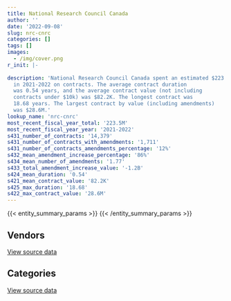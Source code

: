 ```yaml
---
title: National Research Council Canada
author: ''
date: '2022-09-08'
slug: nrc-cnrc
categories: []
tags: []
images:
  - /img/cover.png
r_init: |-
  
description: 'National Research Council Canada spent an estimated $223.5M
  in 2021-2022 on contracts. The average contract duration
  was 0.54 years, and the average contract value (not including
  contracts under $10k) was $82.2K. The longest contract was
  18.68 years. The largest contract by value (including amendments)
  was $28.6M.'
lookup_name: 'nrc-cnrc'
most_recent_fiscal_year_total: '223.5M'
most_recent_fiscal_year_year: '2021-2022'
s431_number_of_contracts: '14,379'
s431_number_of_contracts_with_amendments: '1,711'
s431_number_of_contracts_amendments_percentage: '12%'
s432_mean_amendment_increase_percentage: '86%'
s434_mean_number_of_amendments: '1.77'
s433_total_amendment_increase_value: '-1.2B'
s424_mean_duration: '0.54'
s421_mean_contract_value: '82.2K'
s425_max_duration: '18.68'
s422_max_contract_value: '28.6M'
---
```


<script src="/rmarkdown-libs/htmlwidgets/htmlwidgets.js"></script>
<link href="/rmarkdown-libs/datatables-css/datatables-crosstalk.css" rel="stylesheet" />
<script src="/rmarkdown-libs/datatables-binding/datatables.js"></script>
<script src="/rmarkdown-libs/jquery/jquery-3.6.0.min.js"></script>
<link href="/rmarkdown-libs/dt-core-bootstrap/css/dataTables.bootstrap.min.css" rel="stylesheet" />
<link href="/rmarkdown-libs/dt-core-bootstrap/css/dataTables.bootstrap.extra.css" rel="stylesheet" />
<script src="/rmarkdown-libs/dt-core-bootstrap/js/jquery.dataTables.min.js"></script>
<script src="/rmarkdown-libs/dt-core-bootstrap/js/dataTables.bootstrap.min.js"></script>
<link href="/rmarkdown-libs/crosstalk/css/crosstalk.min.css" rel="stylesheet" />
<script src="/rmarkdown-libs/crosstalk/js/crosstalk.min.js"></script>
<script src="/rmarkdown-libs/htmlwidgets/htmlwidgets.js"></script>
<link href="/rmarkdown-libs/datatables-css/datatables-crosstalk.css" rel="stylesheet" />
<script src="/rmarkdown-libs/datatables-binding/datatables.js"></script>
<script src="/rmarkdown-libs/jquery/jquery-3.6.0.min.js"></script>
<link href="/rmarkdown-libs/dt-core-bootstrap/css/dataTables.bootstrap.min.css" rel="stylesheet" />
<link href="/rmarkdown-libs/dt-core-bootstrap/css/dataTables.bootstrap.extra.css" rel="stylesheet" />
<script src="/rmarkdown-libs/dt-core-bootstrap/js/jquery.dataTables.min.js"></script>
<script src="/rmarkdown-libs/dt-core-bootstrap/js/dataTables.bootstrap.min.js"></script>
<link href="/rmarkdown-libs/crosstalk/css/crosstalk.min.css" rel="stylesheet" />
<script src="/rmarkdown-libs/crosstalk/js/crosstalk.min.js"></script>

{{< entity_summary_params >}}
{{< /entity_summary_params >}}

## Vendors

<div id="htmlwidget-1" style="width:100%;height:auto;" class="datatables html-widget"></div>
<script type="application/json" data-for="htmlwidget-1">{"x":{"style":"bootstrap","filter":"none","vertical":false,"data":[["<a href=\"/vendors/3m_canada_company/\">3M Canada Company<\/a>","<a href=\"/vendors/4083261_canada/\">4083261 Canada<\/a>","<a href=\"/vendors/ab_sciex/\">AB Sciex<\/a>","<a href=\"/vendors/abb/\">ABB<\/a>","<a href=\"/vendors/access_2_networks/\">Access 2 Networks<\/a>","<a href=\"/vendors/acklands_grainger/\">Acklands Grainger<\/a>","<a href=\"/vendors/act/\">ACT<\/a>","<a href=\"/vendors/adga_group/\">ADGA Group<\/a>","<a href=\"/vendors/adobe/\">Adobe<\/a>","<a href=\"/vendors/advanced_business_interiors/\">Advanced Business Interiors<\/a>","<a href=\"/vendors/aecom/\">AECOM<\/a>","<a href=\"/vendors/aero_feu/\">Aero Feu<\/a>","<a href=\"/vendors/agilent/\">Agilent<\/a>","<a href=\"/vendors/ainsworth/\">Ainsworth<\/a>","<a href=\"/vendors/air_liquide_canada/\">Air Liquide Canada<\/a>","<a href=\"/vendors/alcaide_webster_architects/\">Alcaide Webster Architects<\/a>","<a href=\"/vendors/alliance_energy/\">Alliance Energy<\/a>","<a href=\"/vendors/alliance_engineering_construction/\">Alliance Engineering Construction<\/a>","<a href=\"/vendors/altis_human_resources/\">Altis Human Resources<\/a>","<a href=\"/vendors/amazon/\">Amazon<\/a>","<a href=\"/vendors/ameresco_canada/\">Ameresco Canada<\/a>","<a href=\"/vendors/ansys_canada/\">Ansys Canada<\/a>","<a href=\"/vendors/applied_electonics/\">Applied Electonics<\/a>","<a href=\"/vendors/aps_aviation/\">APS Aviation<\/a>","<a href=\"/vendors/architecture_evoq/\">Architecture EVOQ<\/a>","<a href=\"/vendors/associated_engineering/\">Associated Engineering<\/a>","<a href=\"/vendors/atco/\">ATCO<\/a>","<a href=\"/vendors/atlantic_road_construction_and_paving/\">Atlantic Road Construction and Paving<\/a>","<a href=\"/vendors/av_tech/\">AV Tech<\/a>","<a href=\"/vendors/avi_spl_canada/\">AVI SPL Canada<\/a>","<a href=\"/vendors/avjet_holding/\">AVJET Holding<\/a>","<a href=\"/vendors/avmax_aviation_services/\">Avmax Aviation Services<\/a>","<a href=\"/vendors/banfield_seguin/\">Banfield Seguin<\/a>","<a href=\"/vendors/bdo_canada/\">BDO Canada<\/a>","<a href=\"/vendors/beckman_coulter_canada/\">Beckman Coulter Canada<\/a>","<a href=\"/vendors/bell_canada/\">Bell Canada<\/a>","<a href=\"/vendors/bell_textron/\">Bell Textron<\/a>","<a href=\"/vendors/biomerieux_canada/\">Biomerieux Canada<\/a>","<a href=\"/vendors/black_mcdonald/\">Black McDonald<\/a>","<a href=\"/vendors/bluewave_energy/\">Bluewave Energy<\/a>","<a href=\"/vendors/blumetric_environmental/\">Blumetric Environmental<\/a>","<a href=\"/vendors/bmt_fleet_technology/\">BMT Fleet Technology<\/a>","<a href=\"/vendors/bouthillette_parizeau/\">Bouthillette Parizeau<\/a>","<a href=\"/vendors/brawn_construction/\">Brawn Construction<\/a>","<a href=\"/vendors/bruker/\">Bruker<\/a>","<a href=\"/vendors/buttcon/\">Buttcon<\/a>","<a href=\"/vendors/c_core/\">C Core<\/a>","<a href=\"/vendors/cache_computer_consulting/\">Cache Computer Consulting<\/a>","<a href=\"/vendors/calian/\">Calian<\/a>","<a href=\"/vendors/campbell_scientific_canada/\">Campbell Scientific Canada<\/a>","<a href=\"/vendors/canadian_corps_of_commissionaires/\">Canadian Corps of Commissionaires<\/a>","<a href=\"/vendors/canadian_standards_association/\">Canadian Standards Association<\/a>","<a href=\"/vendors/canon/\">Canon<\/a>","<a href=\"/vendors/cansel_survey_equipment/\">Cansel Survey Equipment<\/a>","<a href=\"/vendors/careworx/\">CareWorx<\/a>","<a href=\"/vendors/carleton_electric/\">Carleton Electric<\/a>","<a href=\"/vendors/carleton_university/\">Carleton University<\/a>","<a href=\"/vendors/carmichael_engineering/\">Carmichael Engineering<\/a>","<a href=\"/vendors/cbcl/\">CBCL<\/a>","<a href=\"/vendors/cdw_canada/\">CDW Canada<\/a>","<a href=\"/vendors/cima/\">CIMA<\/a>","<a href=\"/vendors/cision_canada/\">Cision Canada<\/a>","<a href=\"/vendors/cistel_technology/\">Cistel Technology<\/a>","<a href=\"/vendors/closereach/\">CloseReach<\/a>","<a href=\"/vendors/compagnie_amplexor_canada/\">Compagnie Amplexor Canada<\/a>","<a href=\"/vendors/compucom_canada/\">Compucom Canada<\/a>","<a href=\"/vendors/concept_controls/\">Concept Controls<\/a>","<a href=\"/vendors/construction_jessiko/\">Construction Jessiko<\/a>","<a href=\"/vendors/contract_community/\">Contract Community<\/a>","<a href=\"/vendors/convergint_technologies/\">Convergint Technologies<\/a>","<a href=\"/vendors/cummins_canada/\">Cummins Canada<\/a>","<a href=\"/vendors/d_f_s/\">D F S<\/a>","<a href=\"/vendors/d_mark_biosciences/\">D Mark Biosciences<\/a>","<a href=\"/vendors/dalhousie_university/\">Dalhousie University<\/a>","<a href=\"/vendors/decisive_group/\">Decisive Group<\/a>","<a href=\"/vendors/defran/\">Defran<\/a>","<a href=\"/vendors/delco_automation/\">Delco Automation<\/a>","<a href=\"/vendors/dell_computer/\">Dell Computer<\/a>","<a href=\"/vendors/deloitte/\">Deloitte<\/a>","<a href=\"/vendors/diamond_and_schmitt_architects/\">Diamond and Schmitt Architects<\/a>","<a href=\"/vendors/domus_building_cleaning/\">Domus Building Cleaning<\/a>","<a href=\"/vendors/dst_consulting_engineers/\">DST Consulting Engineers<\/a>","<a href=\"/vendors/dymech_engineering/\">Dymech Engineering<\/a>","<a href=\"/vendors/dynabook_canada/\">Dynabook Canada<\/a>","<a href=\"/vendors/dynamic_personnel_consultants/\">Dynamic Personnel Consultants<\/a>","<a href=\"/vendors/ebsco_canada/\">EBSCO Canada<\/a>","<a href=\"/vendors/eclipsys_solutions/\">Eclipsys Solutions<\/a>","<a href=\"/vendors/ecole_de_langues_abce/\">Ecole De Langues Abce<\/a>","<a href=\"/vendors/elsevier/\">Elsevier<\/a>","<a href=\"/vendors/empowered_networks/\">Empowered Networks<\/a>","<a href=\"/vendors/englobe/\">Englobe<\/a>","<a href=\"/vendors/ernst_young/\">Ernst Young<\/a>","<a href=\"/vendors/esbe_scientific_industries/\">ESBE Scientific Industries<\/a>","<a href=\"/vendors/esri/\">ESRI<\/a>","<a href=\"/vendors/excavation_loiselle/\">Excavation Loiselle<\/a>","<a href=\"/vendors/excel_human_resources/\">Excel Human Resources<\/a>","<a href=\"/vendors/exp_services/\">EXP Services<\/a>","<a href=\"/vendors/fast_forward_french/\">Fast Forward French<\/a>","<a href=\"/vendors/fca_canada/\">FCA Canada<\/a>","<a href=\"/vendors/felix_technology/\">Felix Technology<\/a>","<a href=\"/vendors/ford_motor_company/\">Ford Motor Company<\/a>","<a href=\"/vendors/galenvs_sciences/\">Galenvs Sciences<\/a>","<a href=\"/vendors/gamble_technologies/\">Gamble Technologies<\/a>","<a href=\"/vendors/gap_wireless/\">Gap Wireless<\/a>","<a href=\"/vendors/gartner/\">Gartner<\/a>","<a href=\"/vendors/gdi_services/\">GDI Services<\/a>","<a href=\"/vendors/gemma_property_services/\">Gemma Property Services<\/a>","<a href=\"/vendors/gemtec/\">Gemtec<\/a>","<a href=\"/vendors/general_electric_canada/\">General Electric Canada<\/a>","<a href=\"/vendors/general_motors/\">General Motors<\/a>","<a href=\"/vendors/genesis_integration/\">Genesis Integration<\/a>","<a href=\"/vendors/genome_quebec/\">Genome Quebec<\/a>","<a href=\"/vendors/getinge_canada/\">Getinge Canada<\/a>","<a href=\"/vendors/gfl_environmental/\">GFL Environmental<\/a>","<a href=\"/vendors/global_life_sciences_solutions/\">Global Life Sciences Solutions<\/a>","<a href=\"/vendors/global_total_office/\">Global Total Office<\/a>","<a href=\"/vendors/global_upholstery/\">Global Upholstery<\/a>","<a href=\"/vendors/golder_associates/\">Golder Associates<\/a>","<a href=\"/vendors/goss_gilroy/\">Goss Gilroy<\/a>","<a href=\"/vendors/grand_toy/\">Grand Toy<\/a>","<a href=\"/vendors/harnois_energies/\">Harnois Energies<\/a>","<a href=\"/vendors/haworth/\">Haworth<\/a>","<a href=\"/vendors/helitrades/\">Helitrades<\/a>","<a href=\"/vendors/hewlett_packard/\">Hewlett Packard<\/a>","<a href=\"/vendors/highlands_fuel_delivery/\">Highlands Fuel Delivery<\/a>","<a href=\"/vendors/hitachi_data_systems/\">Hitachi Data Systems<\/a>","<a href=\"/vendors/honeywell/\">Honeywell<\/a>","<a href=\"/vendors/horizant/\">Horizant<\/a>","<a href=\"/vendors/hoskin_scientific/\">Hoskin Scientific<\/a>","<a href=\"/vendors/houle_electric/\">Houle Electric<\/a>","<a href=\"/vendors/hypertec/\">Hypertec<\/a>","<a href=\"/vendors/ibi_group_architects_canada/\">IBI Group Architects Canada<\/a>","<a href=\"/vendors/ibiska_telecom/\">Ibiska Telecom<\/a>","<a href=\"/vendors/ibm_canada/\">IBM Canada<\/a>","<a href=\"/vendors/illumina_canada/\">Illumina Canada<\/a>","<a href=\"/vendors/imp_group/\">IMP Group<\/a>","<a href=\"/vendors/imperial_cleaners/\">Imperial Cleaners<\/a>","<a href=\"/vendors/info_tech_research_group/\">Info Tech Research Group<\/a>","<a href=\"/vendors/insa/\">INSA<\/a>","<a href=\"/vendors/integra_networks/\">Integra Networks<\/a>","<a href=\"/vendors/integrated_distribution_systems/\">Integrated Distribution Systems<\/a>","<a href=\"/vendors/ipss/\">IPSS<\/a>","<a href=\"/vendors/itex/\">ITEX<\/a>","<a href=\"/vendors/j_l_richards_associates/\">J L Richards Associates<\/a>","<a href=\"/vendors/j_p_gravel_construction/\">J P Gravel Construction<\/a>","<a href=\"/vendors/j_w_lindsay_enterprises/\">J W Lindsay Enterprises<\/a>","<a href=\"/vendors/jht_defense/\">JHT Defense<\/a>","<a href=\"/vendors/john_wiley_sons/\">John Wiley Sons<\/a>","<a href=\"/vendors/jp2g_consultants/\">JP2G Consultants<\/a>","<a href=\"/vendors/jsk_naval_support/\">Jsk Naval Support<\/a>","<a href=\"/vendors/keysight_technologies_canada/\">Keysight Technologies Canada<\/a>","<a href=\"/vendors/kf_aerospace/\">KF Aerospace<\/a>","<a href=\"/vendors/kone/\">KONE<\/a>","<a href=\"/vendors/kpmg/\">KPMG<\/a>","<a href=\"/vendors/kwc_architects/\">Kwc Architects<\/a>","<a href=\"/vendors/l3harris/\">L3Harris<\/a>","<a href=\"/vendors/lengkeek_vessel_engineering/\">Lengkeek Vessel Engineering<\/a>","<a href=\"/vendors/les_entreprises_fervel/\">Les Entreprises Fervel<\/a>","<a href=\"/vendors/les_traductions_tessier/\">Les Traductions Tessier<\/a>","<a href=\"/vendors/levitt_safety/\">Levitt Safety<\/a>","<a href=\"/vendors/life_technologies/\">Life Technologies<\/a>","<a href=\"/vendors/like_10/\">Like 10<\/a>","<a href=\"/vendors/lionbridge/\">Lionbridge<\/a>","<a href=\"/vendors/lumina_it/\">Lumina IT<\/a>","<a href=\"/vendors/m_sullivan_son/\">M Sullivan Son<\/a>","<a href=\"/vendors/macdonald_dettwiler_and_associates/\">MacDonald Dettwiler and Associates<\/a>","<a href=\"/vendors/macewen_petroleum/\">MacEwen Petroleum<\/a>","<a href=\"/vendors/manpower_services_canada/\">Manpower Services Canada<\/a>","<a href=\"/vendors/maplesoft_consulting/\">Maplesoft Consulting<\/a>","<a href=\"/vendors/maritime_fuels/\">Maritime Fuels<\/a>","<a href=\"/vendors/maxsys_staffing_and_consulting/\">Maxsys Staffing and Consulting<\/a>","<a href=\"/vendors/megalexis_communications/\">Megalexis Communications<\/a>","<a href=\"/vendors/microsoft_canada/\">Microsoft Canada<\/a>","<a href=\"/vendors/millbrook_tactical/\">Millbrook Tactical<\/a>","<a href=\"/vendors/mindwire_systems/\">Mindwire Systems<\/a>","<a href=\"/vendors/mishkumi_technologies/\">Mishkumi Technologies<\/a>","<a href=\"/vendors/mnp/\">MNP<\/a>","<a href=\"/vendors/morrison_hershfield/\">Morrison Hershfield<\/a>","<a href=\"/vendors/mts_allstream/\">MTS Allstream<\/a>","<a href=\"/vendors/national_arts_centre/\">National Arts Centre<\/a>","<a href=\"/vendors/nattiq/\">NATTIQ<\/a>","<a href=\"/vendors/nimble_information_strategies/\">Nimble Information Strategies<\/a>","<a href=\"/vendors/nisha_techonologies/\">Nisha Techonologies<\/a>","<a href=\"/vendors/nissan_canada/\">Nissan Canada<\/a>","<a href=\"/vendors/norr/\">NORR<\/a>","<a href=\"/vendors/northern_micro/\">Northern Micro<\/a>","<a href=\"/vendors/nova_networks/\">Nova Networks<\/a>","<a href=\"/vendors/onx_enterprise_solutions/\">OnX Enterprise Solutions<\/a>","<a href=\"/vendors/opentext/\">OpenText<\/a>","<a href=\"/vendors/opsis/\">OPSIS<\/a>","<a href=\"/vendors/oracle_canada/\">Oracle Canada<\/a>","<a href=\"/vendors/orangutech/\">Orangutech<\/a>","<a href=\"/vendors/otis_elevator/\">Otis Elevator<\/a>","<a href=\"/vendors/ottawa_greenbelt_construction/\">Ottawa Greenbelt Construction<\/a>","<a href=\"/vendors/pal_aerospace/\">PAL Aerospace<\/a>","<a href=\"/vendors/paladin_group/\">Paladin Group<\/a>","<a href=\"/vendors/parsons_canada/\">Parsons Canada<\/a>","<a href=\"/vendors/pattison_sign_group/\">Pattison Sign Group<\/a>","<a href=\"/vendors/peters_construction/\">Peters Construction<\/a>","<a href=\"/vendors/phaselock_systems_international/\">Phaselock Systems International<\/a>","<a href=\"/vendors/pmg_technologies/\">PMG Technologies<\/a>","<a href=\"/vendors/pomerleau/\">Pomerleau<\/a>","<a href=\"/vendors/pra/\">PRA<\/a>","<a href=\"/vendors/pricewaterhouse_coopers/\">Pricewaterhouse Coopers<\/a>","<a href=\"/vendors/primex_project_management/\">PRIMEX Project Management<\/a>","<a href=\"/vendors/prologic_systems/\">Prologic Systems<\/a>","<a href=\"/vendors/promaxis/\">Promaxis<\/a>","<a href=\"/vendors/proquest/\">ProQuest<\/a>","<a href=\"/vendors/protak_consulting_group/\">Protak Consulting Group<\/a>","<a href=\"/vendors/purespirit_solutions/\">PureSpirIT Solutions<\/a>","<a href=\"/vendors/pylon_electronics/\">Pylon Electronics<\/a>","<a href=\"/vendors/qiagen/\">QIAGEN<\/a>","<a href=\"/vendors/qmr/\">QMR<\/a>","<a href=\"/vendors/quantum_management_services/\">Quantum Management Services<\/a>","<a href=\"/vendors/queen_s_university/\">Queen’s University<\/a>","<a href=\"/vendors/quintet_consulting/\">Quintet Consulting<\/a>","<a href=\"/vendors/r_w_tomlinson/\">R W Tomlinson<\/a>","<a href=\"/vendors/radiation_solutions/\">Radiation Solutions<\/a>","<a href=\"/vendors/randstad/\">Randstad<\/a>","<a href=\"/vendors/raymond_chabot_grant_thornton/\">Raymond Chabot Grant Thornton<\/a>","<a href=\"/vendors/republic_architecture/\">Republic Architecture<\/a>","<a href=\"/vendors/ricoh/\">Ricoh<\/a>","<a href=\"/vendors/roche_diagnostics/\">Roche Diagnostics<\/a>","<a href=\"/vendors/rogers/\">Rogers<\/a>","<a href=\"/vendors/russel_metals/\">Russel Metals<\/a>","<a href=\"/vendors/rycom/\">Rycom<\/a>","<a href=\"/vendors/samson_associes/\">Samson Associes<\/a>","<a href=\"/vendors/sap/\">SAP<\/a>","<a href=\"/vendors/sas_institute/\">SAS Institute<\/a>","<a href=\"/vendors/sharp_electronics/\">Sharp Electronics<\/a>","<a href=\"/vendors/shell_canada_products/\">Shell Canada Products<\/a>","<a href=\"/vendors/shi_canada/\">SHI Canada<\/a>","<a href=\"/vendors/si_systems/\">SI Systems<\/a>","<a href=\"/vendors/siemens/\">Siemens<\/a>","<a href=\"/vendors/sierra_systems_group/\">Sierra Systems Group<\/a>","<a href=\"/vendors/simex_defence/\">Simex Defence<\/a>","<a href=\"/vendors/snc_lavalin/\">SNC Lavalin<\/a>","<a href=\"/vendors/softchoice/\">Softchoice<\/a>","<a href=\"/vendors/solotech/\">Solotech<\/a>","<a href=\"/vendors/soludoc/\">Soludoc<\/a>","<a href=\"/vendors/southwest_research_institute/\">Southwest Research Institute<\/a>","<a href=\"/vendors/springer_verlag/\">Springer Verlag<\/a>","<a href=\"/vendors/st_joseph_print_group/\">St Joseph Print Group<\/a>","<a href=\"/vendors/stantec/\">Stantec<\/a>","<a href=\"/vendors/steris_canada/\">STERIS Canada<\/a>","<a href=\"/vendors/stiff_sentences/\">Stiff Sentences<\/a>","<a href=\"/vendors/stoneworks_technologies/\">Stoneworks Technologies<\/a>","<a href=\"/vendors/stratos/\">Stratos<\/a>","<a href=\"/vendors/systems_for_research/\">Systems for Research<\/a>","<a href=\"/vendors/systemscope/\">Systemscope<\/a>","<a href=\"/vendors/tecsis/\">Tecsis<\/a>","<a href=\"/vendors/teknion/\">Teknion<\/a>","<a href=\"/vendors/teksystems_canada/\">Teksystems Canada<\/a>","<a href=\"/vendors/telecom_computer_services/\">Telecom Computer Services<\/a>","<a href=\"/vendors/telus_canada/\">Telus Canada<\/a>","<a href=\"/vendors/teramach_technologies/\">Teramach Technologies<\/a>","<a href=\"/vendors/testforce_systems/\">Testforce Systems<\/a>","<a href=\"/vendors/tetra_tech/\">Tetra Tech<\/a>","<a href=\"/vendors/thales/\">Thales<\/a>","<a href=\"/vendors/the_aim_group/\">The AIM Group<\/a>","<a href=\"/vendors/the_mathworks/\">The Mathworks<\/a>","<a href=\"/vendors/the_right_door_consulting/\">The Right Door Consulting<\/a>","<a href=\"/vendors/the_vcan_group/\">The VCAN Group<\/a>","<a href=\"/vendors/thermo_fisher_scientific/\">Thermo Fisher Scientific<\/a>","<a href=\"/vendors/thyssenkrupp_elevator/\">Thyssenkrupp Elevator<\/a>","<a href=\"/vendors/tiree/\">Tiree<\/a>","<a href=\"/vendors/toromont/\">Toromont<\/a>","<a href=\"/vendors/toyota/\">Toyota<\/a>","<a href=\"/vendors/trm_technologies/\">TRM Technologies<\/a>","<a href=\"/vendors/troy_life_fire_safety/\">Troy Life Fire Safety<\/a>","<a href=\"/vendors/tulmar_safety_systems/\">Tulmar Safety Systems<\/a>","<a href=\"/vendors/turtle_island_staffing/\">Turtle Island Staffing<\/a>","<a href=\"/vendors/tyco_integrated_fire_security/\">Tyco Integrated Fire Security<\/a>","<a href=\"/vendors/ubiqus_canada/\">Ubiqus Canada<\/a>","<a href=\"/vendors/unisource/\">Unisource<\/a>","<a href=\"/vendors/universite_laval/\">Universite Laval<\/a>","<a href=\"/vendors/university_of_alberta/\">University of Alberta<\/a>","<a href=\"/vendors/university_of_british_columbia/\">University of British Columbia<\/a>","<a href=\"/vendors/university_of_calgary/\">University of Calgary<\/a>","<a href=\"/vendors/university_of_guelph/\">University of Guelph<\/a>","<a href=\"/vendors/university_of_new_brunswick/\">University of New Brunswick<\/a>","<a href=\"/vendors/university_of_ottawa/\">University of Ottawa<\/a>","<a href=\"/vendors/university_of_saskatchewan/\">University of Saskatchewan<\/a>","<a href=\"/vendors/university_of_toronto/\">University of Toronto<\/a>","<a href=\"/vendors/university_of_waterloo/\">University of Waterloo<\/a>","<a href=\"/vendors/university_of_western_ontario/\">University of Western Ontario<\/a>","<a href=\"/vendors/valcom_consulting/\">Valcom Consulting<\/a>","<a href=\"/vendors/vanrx_pharmasystems/\">Vanrx Pharmasystems<\/a>","<a href=\"/vendors/vci_controls/\">VCI Controls<\/a>","<a href=\"/vendors/vwr_international/\">VWR International<\/a>","<a href=\"/vendors/waste_connections_of_canada/\">Waste Connections of Canada<\/a>","<a href=\"/vendors/waters/\">Waters<\/a>","<a href=\"/vendors/wesco_distribution_canada/\">WESCO Distribution Canada<\/a>","<a href=\"/vendors/westbury_national_show_systems/\">Westbury National Show Systems<\/a>","<a href=\"/vendors/wintersteiger/\">WINTERSTEIGER<\/a>","<a href=\"/vendors/wolters_kluwer/\">Wolters Kluwer<\/a>","<a href=\"/vendors/wood_canada/\">Wood Canada<\/a>","<a href=\"/vendors/wsp/\">WSP<\/a>","<a href=\"/vendors/xerox/\">Xerox<\/a>","<a href=\"/vendors/zernam_enterprise/\">Zernam Enterprise<\/a>"],[1380289.36,38639.78,49439.87,null,null,null,261152.92,null,8807.38,403078,89752.71,null,934911.23,411752.55,730749.2,74342.71,0,983253.28,45512.49,null,2750195.88,365609.3,27416.41,28368.61,97745,null,11757919.3,null,2994468.48,77520.14,667092.75,null,9470.63,44183,466475.52,126920.01,59427.94,null,2452672.2,null,21810.13,11865,null,null,98506.33,966700.11,null,79441.45,276753.61,93248.89,3508056.16,1150365.27,null,3653.28,1124563.45,1389272.01,35000,94174.19,null,null,146768.9,80562.92,1088000.11,60565.78,0,null,54285.78,null,null,261421.65,4165.44,null,88591.07,null,null,183288.26,20828.16,245062.97,914898.41,167734.38,1839448.67,56833.35,56500,null,55901.01,208982.67,null,null,734456.74,null,null,184870.18,null,32234.13,2615632.79,1721487.55,null,20763.73,null,94727,97380.36,null,45395.5,25340.04,323441.85,null,1597494.21,21809,391233.5,47706.57,null,37036.93,null,null,null,null,null,28456.56,null,23948.09,null,12702.8,287565.55,1073201.52,34500,813762.22,1326392.12,61593.12,578842.63,null,13751.01,22600,null,5953.39,1427823.62,null,95314.57,119575,23072.44,null,193057.76,23735.31,31504.4,null,377609.79,76753.24,null,289360.47,0,13208.93,87654.05,824188.21,8841.73,310848.21,0,402725.45,null,138558.24,99921.82,13228.68,487124.74,503046.78,0,null,4513337.07,920460.5,392528.42,0,3898.75,null,null,61790.54,231625.26,null,874774.03,27095.54,null,135612.6,259138.19,11003.25,null,null,233120.58,null,null,2263909.93,37421.39,null,18527.22,1638833.7,55175.04,328700.86,9443.52,1048531.56,null,224621.98,null,null,18126.57,564868.53,91748.68,null,null,1067731.81,null,null,47695.82,140860.09,null,22158.23,null,14038.17,65218.44,298616.21,13085.4,null,null,73450,873.94,null,null,98757.47,21221.65,null,51431.95,313548.46,null,1200300.12,908.16,1018753.25,null,251.3,null,581050.48,345173.53,43957,486111.38,168668.86,null,40894.75,null,4240478.84,12587.08,902130.4,126299.15,null,15685.68,43957,null,14452.24,24860,56711.34,3321276.46,null,143297.42,108586.57,78996.04,null,61149.85,88414.23,296211.83,39037.64,11526,1517414.1,20539.28,10292.79,25651,null,null,null,40826.9,19337.89,28107.52,24995.6,null,186516.39,467955.38,42922.09,null,null,128626.21,311243.56,null,25742.57,null,null,12526.77,null,null,587536.18,null,158534.63,null,63627.46,22476.56,null,null,333457.26,192974.86,127486.63],[null,null,246145.1,275716.45,null,45896.39,207256.45,null,null,590435.52,null,null,790814.7,658001.81,500906.25,34169.74,0,918848.04,305200.17,null,2757730.66,560770.57,null,134502.25,98310,null,12720236.96,66192.83,2145666.63,82229.31,31358.04,70875.24,null,12204,90437.93,78704.5,48672.5,null,1338889.82,null,60299.06,null,268539.16,null,116426.13,969348.6,null,29749.03,134922.76,30090.66,3733526.76,1020752.44,null,null,1216737.71,901132.8,883156.61,51855.76,95824,33820.9,36889.25,843.24,1673830.63,222455.1,0,null,63195.93,null,null,null,18229.81,null,null,51730.89,15839.3,null,15038.04,48827.89,503490.66,39550,1911621.7,77542.2,null,null,77319.76,327096.62,6316.04,55282.09,2175990.17,null,null,185376.67,61098.8,33071.15,922637.6,2564583.58,45831.64,37961.43,60000.74,528184.74,210234.24,22765.06,103843.61,17428.64,545804.08,null,1560465.7,null,495331.65,null,6134.19,19557.25,null,null,null,null,null,null,94879.9,null,908286.33,1680.44,29935.31,6209166.3,44965,870757.64,897127.68,null,425700.28,50225.96,null,null,null,238064.54,1147514.59,null,95575.71,10428.29,8884.68,64700.55,47473.22,181072.94,14900.52,null,361108.4,48185,null,2025135.73,3194.06,10444.86,395287.49,3019509.15,34873.29,98511.88,48649.65,17401.25,null,138937.85,102873.63,27189.72,137915.68,577041.38,10031.55,null,null,1053251.07,22488.36,null,10638.1,null,null,63583.43,261971.89,null,442511.14,242410.23,24860,104246.8,786829.43,null,3736.62,null,692927.15,334577.18,null,659117.23,36711.87,518854.1,27915.83,1522766.88,52307.46,171506.48,9574.32,null,21402.2,76627.04,21910.7,null,null,860623.66,545370.2,null,36044.47,12559.26,52059.53,10735.17,10453.14,483939.27,25764,392624.77,10085.25,null,24973,129955.29,42521.55,null,1200273.6,35676.93,null,null,null,99028.04,36382.5,20843.75,null,371589.65,194723.52,1201709.98,9241.83,2422036.96,22619.44,15078.07,null,450395.47,234947.3,21447.4,491672.08,222658.45,null,41006.79,166617.34,5285821.54,null,1523006.14,132335.96,null,null,28193.5,null,171489.28,24860,80546.3,3772814.88,16207.59,20875.87,84005.73,996562.34,null,74453.79,62714.19,356011.12,148583.04,null,1126983.52,20622.78,null,185536.6,null,null,null,null,45264.36,23047.73,24995.6,214273.88,417573.53,943571.64,358862.77,25000,10839.07,192004.86,1076620.99,62328.45,245700.04,594222.08,83983.67,null,null,6753.55,421493.35,null,284382.63,25305.79,21465.64,null,null,87492.26,163718.49,401168.28,88983.95],[null,null,45191.41,24988.95,null,null,15147.79,39550,null,109067.94,0,20124.94,986744.74,724626.85,540862.18,0,0,null,320309.8,5556.66,2783790.78,362106.6,null,null,null,25935,11482866.29,481020.57,1384782.12,11214.63,null,24219.63,null,199938.51,320710.55,39292.01,null,null,1256960.37,null,46633.69,14690,305679.07,145009.51,449949.62,966700.11,null,21616.63,55798.88,null,4181506.27,603529.77,12181.4,null,null,923914.24,949005.43,77524.37,38985,12461.29,null,9326.76,1841210.46,520791.38,0,null,null,478614.91,59797.34,17104.2,28708.33,null,0,293618.72,null,222653.43,null,16178.14,1425909.3,49720,1917069.6,108580.47,null,null,null,10308.87,147374.22,39997.32,36547.96,null,0,229201.63,null,62532.23,null,2041163.56,59958.96,59045.96,171981.48,681784.6,40328.57,null,42561.42,21339.56,339114.63,32221.55,1565229.75,32463.77,61611.57,null,8364.81,null,null,772.84,3229307.84,16890.84,null,96926.26,126532.3,null,435485.16,17115.59,null,null,31116.99,593501.56,757827.5,null,356408.45,22025.15,118869.89,null,104638.95,97486.99,626858.44,82851.12,95314.57,68704,2558.44,null,null,119767.31,6761.58,22487,79844.26,null,null,744202.76,50108.04,21855.52,96254.08,246381.02,8841.73,39079.82,109661.11,6696.83,89964.5,135985.32,0,25223.24,572679.47,950303.7,17392.57,null,null,1351194.11,16950,null,10601.38,null,188738.64,133617.89,570572.99,25227.46,375026.25,null,32544,792776.77,536929.7,null,1352.52,34160.57,214282.79,25302.96,null,1213633.63,99689.64,135843.27,23920.47,1323963.4,56601.98,97563.31,9548.16,null,null,17214.04,null,null,null,642914.6,7717.41,4241278.19,106066.36,44375.1,null,null,null,477179.49,151694.25,575036.84,10325.59,null,7106.18,null,78655.97,null,457508.55,null,0,56679.15,22125,98757.47,null,null,null,611712.52,966330.63,786088.1,null,837888.33,null,15468.57,null,968125.24,263132.99,null,79969.2,299109.56,null,40894.75,16124.03,4899109.67,null,1187055.27,1198586.72,59107.69,10186.5,214882.02,null,null,24860,11235.65,2933205.09,null,12174.46,90042.47,704077.54,null,92753.31,111389.77,569383.31,78894.16,null,6281992.4,18617.18,null,226199.1,69823.18,54352.24,null,null,11290.29,21978.62,56360.38,2320.45,439772.73,747437.32,204565.3,44660.71,95785.93,244528.57,1255468.51,72061.55,216473.21,732569.19,101316.33,null,1590599.22,70429.85,371647.45,null,251766.84,null,null,null,null,31967.95,244907.73,254027.93,null],[null,null,223872.64,null,17936.1,null,304452.6,343138.59,28697.2,38611.69,0,null,859599.62,608868.3,649747,0,null,null,696372.13,106894.43,2750195.88,612962.86,null,null,null,null,10601765.14,52916.1,1164769.32,null,40002,null,null,244317.78,1059445.92,1480720.16,null,138552.53,760604.12,11300,78529.36,null,316426.01,null,233520.93,966700.11,24978,5411.43,18469.03,null,4554007.79,284830.47,null,null,null,null,979690.28,106083.94,null,49952.99,0,null,1991815.78,505322.42,null,665003.19,12505.08,null,null,75402.33,5925.03,46469.71,17735.17,41330.01,6135.34,52381.35,23403.37,144282.21,1209112.79,23447.5,1816642.06,86374.57,null,104836.46,null,null,null,null,2375429.79,69833.64,12610.8,550912.34,null,48576.29,null,2357758.91,0,49981.97,null,135997.92,38151.06,null,37557.4,32047.89,887914.6,22740.97,1666154.24,27967.5,null,76073.86,null,15551.52,28873.99,27842.84,14032179.77,43328.66,10405.27,117408.18,294179.64,null,671849,null,47014.5,16319.06,11077.47,588634.69,540189.94,122449.81,242318.94,null,73273.03,null,136893.25,37872.95,391763.72,135608.33,101513.58,null,9146.44,null,null,29628.08,null,41490.42,149452.09,null,14711.22,null,0,null,238605.36,53322.69,8841.73,71013.24,502194.6,41661.05,11585.82,182602.26,null,27469.38,261441.49,1059475.12,6693.36,31583.5,null,2382576.93,15820,null,10619.74,33657.53,233368.12,153059.83,1490494.06,378411.98,698823.68,null,20451.52,70424.55,92936.23,null,null,40729.91,267218.75,151817.76,29728.04,1455259.48,10594.93,396109.24,24398.9,1168872.06,58194.21,171541.11,9266.79,null,null,6701.65,null,13361.53,10943.1,1336644.21,37473.24,null,27405.32,null,null,null,null,210345.2,27184.75,2838659.22,null,10808.99,129100.63,null,115291.64,87627.65,null,null,0,178767.65,null,113153.77,null,17940,23345,611712.52,588294,1099945.86,null,651677.16,null,40444.01,10860.91,813127.68,318373.17,null,141895.79,186677.33,31502.37,40894.75,12910.85,1595352.03,null,909916.81,1720805.58,31292.31,17061.94,161342.17,2783085.25,null,34917,166879.27,2833416.95,null,null,232289.05,780387.7,44840.25,964065.76,57164.47,336388.54,79796.17,null,3136224.3,97652.25,null,125768.99,null,286117.28,11427.54,null,null,68525,95762.96,null,492586.07,679688.75,251589.75,32589.29,19992,170900,1045205.37,null,301862.55,353145.98,92243.32,null,2024993.83,null,1813828.13,3971.03,481069.43,17256.17,null,null,25538,null,149396.5,195137.58,null]],"container":"<table class=\"table table-striped table-hover row-border order-column display\">\n  <thead>\n    <tr>\n      <th>Vendor<\/th>\n      <th>2018-2019<\/th>\n      <th>2019-2020<\/th>\n      <th>2020-2021<\/th>\n      <th>2021-2022<\/th>\n    <\/tr>\n  <\/thead>\n<\/table>","options":{"order":[[4,"desc"]],"pageLength":10,"autoWidth":true,"columnDefs":[{"targets":1,"render":"function(data, type, row, meta) {\n    return type !== 'display' ? data : DTWidget.formatCurrency(data, \"$\", 2, 3, \",\", \".\", true, null);\n  }"},{"targets":2,"render":"function(data, type, row, meta) {\n    return type !== 'display' ? data : DTWidget.formatCurrency(data, \"$\", 2, 3, \",\", \".\", true, null);\n  }"},{"targets":3,"render":"function(data, type, row, meta) {\n    return type !== 'display' ? data : DTWidget.formatCurrency(data, \"$\", 2, 3, \",\", \".\", true, null);\n  }"},{"targets":4,"render":"function(data, type, row, meta) {\n    return type !== 'display' ? data : DTWidget.formatCurrency(data, \"$\", 2, 3, \",\", \".\", true, null);\n  }"},{"width":"16%","targets":[1,2,3,4]},{"className":"dt-right","targets":[1,2,3,4]}],"orderClasses":false}},"evals":["options.columnDefs.0.render","options.columnDefs.1.render","options.columnDefs.2.render","options.columnDefs.3.render"],"jsHooks":[]}</script>
<p class="text-right">
<a href="https://github.com/GoC-Spending/contracts-data/tree/main/data/out/departments/nrc-cnrc/summary_by_fiscal_year_by_vendor.csv" class="source-data-link btn btn-link">View source data</a>
</p>

## Categories

<div id="htmlwidget-2" style="width:100%;height:auto;" class="datatables html-widget"></div>
<script type="application/json" data-for="htmlwidget-2">{"x":{"style":"bootstrap","filter":"none","vertical":false,"data":[["<a href=\"/categories/facilities_and_construction/\">Facilities and construction<\/a>","<a href=\"/categories/office_management/\">Office management<\/a>","<a href=\"/categories/professional_services/\">Professional services<\/a>","<a href=\"/categories/information_technology/\">Information technology<\/a>","<a href=\"/categories/medical/\">Medical<\/a>","<a href=\"/categories/transportation_and_logistics/\">Transportation and logistics<\/a>","<a href=\"/categories/industrial_products_and_services/\">Industrial products and services<\/a>","<a href=\"/categories/travel/\">Travel<\/a>","<a href=\"/categories/security_and_protection/\">Security and protection<\/a>","<a href=\"/categories/human_capital/\">Human capital<\/a>"],[71290366.52,11365745.68,20253068.85,25737545.35,160791.35,3331076.1,38190014.1,null,3493818.16,1433217.46],[57278196.8,17761665.86,23304786.2,35848377.56,449174.57,5380295.87,36217831.89,33900,3788201.21,1909352.53],[57706633.45,10765808.29,29677740.46,24852834.4,360712.72,1728926.02,50884742.63,null,4242509.44,1511896.12],[56853390.75,11935794.59,30619890.37,34992920.34,2359487.55,1351546.9,79399992.06,30577.8,4707748.29,1208274.29]],"container":"<table class=\"table table-striped table-hover row-border order-column display\">\n  <thead>\n    <tr>\n      <th>Category<\/th>\n      <th>2018-2019<\/th>\n      <th>2019-2020<\/th>\n      <th>2020-2021<\/th>\n      <th>2021-2022<\/th>\n    <\/tr>\n  <\/thead>\n<\/table>","options":{"order":[[4,"desc"]],"dom":"t","pageLength":30,"autoWidth":true,"columnDefs":[{"targets":1,"render":"function(data, type, row, meta) {\n    return type !== 'display' ? data : DTWidget.formatCurrency(data, \"$\", 2, 3, \",\", \".\", true, null);\n  }"},{"targets":2,"render":"function(data, type, row, meta) {\n    return type !== 'display' ? data : DTWidget.formatCurrency(data, \"$\", 2, 3, \",\", \".\", true, null);\n  }"},{"targets":3,"render":"function(data, type, row, meta) {\n    return type !== 'display' ? data : DTWidget.formatCurrency(data, \"$\", 2, 3, \",\", \".\", true, null);\n  }"},{"targets":4,"render":"function(data, type, row, meta) {\n    return type !== 'display' ? data : DTWidget.formatCurrency(data, \"$\", 2, 3, \",\", \".\", true, null);\n  }"},{"width":"16%","targets":[1,2,3,4]},{"className":"dt-right","targets":[1,2,3,4]}],"orderClasses":false,"lengthMenu":[10,25,30,50,100]}},"evals":["options.columnDefs.0.render","options.columnDefs.1.render","options.columnDefs.2.render","options.columnDefs.3.render"],"jsHooks":[]}</script>
<p class="text-right">
<a href="https://github.com/GoC-Spending/contracts-data/tree/main/data/out/departments/nrc-cnrc/summary_by_fiscal_year_by_category.csv" class="source-data-link btn btn-link">View source data</a>
</p>
